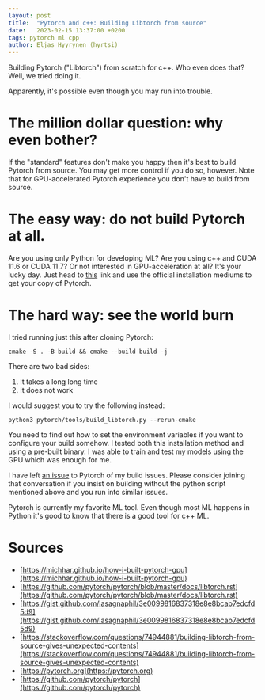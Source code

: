 ```yaml
---
layout: post
title:  "Pytorch and c++: Building Libtorch from source"
date:   2023-02-15 13:37:00 +0200
tags: pytorch ml cpp
author: Eljas Hyyrynen (hyrtsi)
---
```


Building Pytorch ("Libtorch") from scratch for c++.
Who even does that?
Well, we tried doing it.

Apparently, it's possible even though you may run into trouble.

# The million dollar question: why even bother?

If the "standard" features don't make you happy then it's best to build Pytorch from source.
You may get more control if you do so, however.
Note that for GPU-accelerated Pytorch experience you don't have to build from source.

# The easy way: do not build Pytorch at all.

Are you using only Python for developing ML?
Are you using c++ and CUDA 11.6 or CUDA 11.7? Or not interested in GPU-acceleration at all?
It's your lucky day. 
Just head to [this](https://pytorch.org/get-started/locally/) link and use the official installation mediums to get your copy of Pytorch.

# The hard way: see the world burn

I tried running just this after cloning Pytorch:

```
cmake -S . -B build && cmake --build build -j
```

There are two bad sides:
1. It takes a long long time
2. It does not work

I would suggest you to try the following instead:

```
python3 pytorch/tools/build_libtorch.py --rerun-cmake
```

You need to find out how to set the environment variables if you want to configure your build somehow.
I tested both this installation method and using a pre-built binary.
I was able to train and test my models using the GPU which was enough for me.

I have left [an issue](https://github.com/pytorch/pytorch/issues/91697) to Pytorch of my build issues.
Please consider joining that conversation if you insist on building without the python script mentioned above and you run into similar issues.

Pytorch is currently my favorite ML tool.
Even though most ML happens in Python it's good to know that there is a good tool for c++ ML.

# Sources

- [https://michhar.github.io/how-i-built-pytorch-gpu](https://michhar.github.io/how-i-built-pytorch-gpu)
- [https://github.com/pytorch/pytorch/blob/master/docs/libtorch.rst](https://github.com/pytorch/pytorch/blob/master/docs/libtorch.rst)
- [https://gist.github.com/lasagnaphil/3e0099816837318e8e8bcab7edcfd5d9](https://gist.github.com/lasagnaphil/3e0099816837318e8e8bcab7edcfd5d9)
- [https://stackoverflow.com/questions/74944881/building-libtorch-from-source-gives-unexpected-contents](https://stackoverflow.com/questions/74944881/building-libtorch-from-source-gives-unexpected-contents)
- [https://pytorch.org](https://pytorch.org)
- [https://github.com/pytorch/pytorch](https://github.com/pytorch/pytorch)
